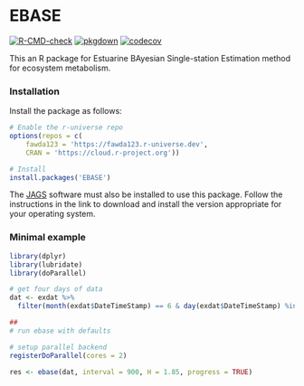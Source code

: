 
# EBASE

<!-- badges: start -->
[![R-CMD-check](https://github.com/fawda123/EBASE/workflows/R-CMD-check/badge.svg)](https://github.com/fawda123/EBASE/actions)
[![pkgdown](https://github.com/fawda123/EBASE/workflows/pkgdown/badge.svg)](https://github.com/fawda123/EBASE/actions)
[![codecov](https://codecov.io/gh/fawda123/EBASE/branch/main/graph/badge.svg?token=45Y7PDEHXA)](https://codecov.io/gh/fawda123/EBASE)
<!-- badges: end -->

This an R package for Estuarine BAyesian Single-station Estimation method for ecosystem metabolism.  

### Installation

Install the package as follows:

``` r
# Enable the r-universe repo
options(repos = c(
    fawda123 = 'https://fawda123.r-universe.dev',
    CRAN = 'https://cloud.r-project.org'))

# Install
install.packages('EBASE')
```

The [JAGS](https://mcmc-jags.sourceforge.io/) software must also be installed to use this package.  Follow the instructions in the link to download and install the version appropriate for your operating system.   

### Minimal example

``` r
library(dplyr)
library(lubridate)
library(doParallel)

# get four days of data
dat <- exdat %>%
  filter(month(exdat$DateTimeStamp) == 6 & day(exdat$DateTimeStamp) %in% 1:4)

##
# run ebase with defaults

# setup parallel backend
registerDoParallel(cores = 2)

res <- ebase(dat, interval = 900, H = 1.85, progress = TRUE)
```